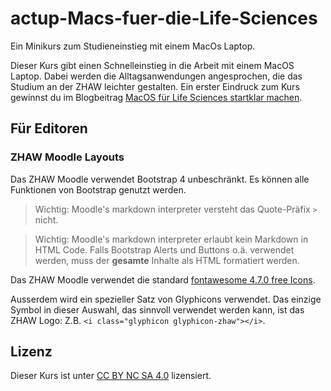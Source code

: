 # actup-Macs-fuer-die-Life-Sciences
Ein Minikurs zum Studieneinstieg mit einem MacOs Laptop.

Dieser Kurs gibt einen Schnelleinstieg in die Arbeit mit einem MacOS Laptop. Dabei werden die Alltagsanwendungen angesprochen, die das Studium an der ZHAW leichter gestalten. Ein erster Eindruck zum Kurs gewinnst du im Blogbeitrag [MacOS für Life Sciences startklar machen](//dxi.ai/2021/06/01/memn/). 


## Für Editoren


### ZHAW Moodle Layouts

Das ZHAW Moodle verwendet Bootstrap 4 unbeschränkt. Es können alle Funktionen von Bootstrap genutzt werden. 

> Wichtig: Moodle's markdown interpreter versteht das Quote-Präfix `>` nicht. 

> Wichtig: Moodle's markdown interpreter erlaubt kein Markdown in HTML Code. Falls Bootstrap Alerts und Buttons o.ä. verwendet werden, muss der **gesamte** Inhalte als HTML formatiert werden.

Das ZHAW Moodle verwendet die standard [fontawesome 4.7.0 free Icons](https://fontawesome.com/v4.7.0/icons/). 

Ausserdem wird ein spezieller Satz von Glyphicons verwendet. Das einzige Symbol in dieser Auswahl, das sinnvoll verwendet werden kann, ist das ZHAW Logo: Z.B. `<i class="glyphicon glyphicon-zhaw"></i>`.

## Lizenz

Dieser Kurs ist unter [CC BY NC SA 4.0](http://creativecommons.org/licenses/by-nc-sa/4.0/) lizensiert.

